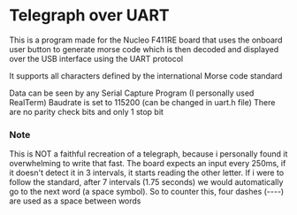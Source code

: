 # Telegraph over UART
This is a program made for the Nucleo F411RE board that uses the onboard user button to generate morse code which is then decoded and displayed over the USB interface using the UART protocol

It supports all characters defined by the international Morse code standard

Data can be seen by any Serial Capture Program (I personally used RealTerm)
Baudrate is set to 115200 (can be changed in uart.h file)
There are no parity check bits and only 1 stop bit
### Note
This is NOT a faithful recreation of a telegraph, because i personally found it overwhelming to write that fast. The board expects an input every 250ms, 
if it doesn't detect it in 3 intervals, it starts reading the other letter. If i were to follow the standard, after 7 intervals (1.75 seconds) we would 
automatically go to the next word (a space symbol). So to counter this, four dashes (----) are used as a space between words


